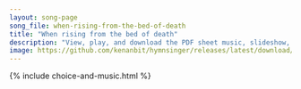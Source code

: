 ```yaml
---
layout: song-page
song_file: when-rising-from-the-bed-of-death
title: "When rising from the bed of death"
description: "View, play, and download the PDF sheet music, slideshow, and audio. Lyrics: When, rising from the bed of death, o’erwhelmed with guilt and fear, I view my Maker face to face, O how shall I appear? If yet, while pardon may be f... english christian 4part chords"
image: https://github.com/kenanbit/hymnsinger/releases/latest/download/when-rising-from-the-bed-of-death-trad.png
---
```


{% include choice-and-music.html %}